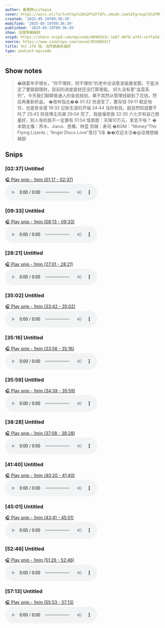 ```yaml
---
author: 看理想vistopia
cover: https://wsrv.nl/?url=https%3A%2F%2Ffdfs.xmcdn.com%2Fgroup71%2FM07%2F03%2F0C%2FwKgO2V6iTd_QHgIPAANePhgoryg304.jpg&w=200&h=200
created: '2025-05-19T09:36:39'
modified: '2025-05-19T09:36:39'
published: '2025-05-19T09:36:39'
show: 没理想编辑部
snipd: https://share.snipd.com/episode/00902b3c-1a67-4878-a743-ce7fa342e96e
source: https://www.ximalaya.com/sound/855085417
title: Vol.174 钱，当然是越多越好
type: podcast-episode
---
```



## Show notes
> �随着年岁增长，“你不理财，财不理你”的老中古话愈发振聋发聩。于是决定了要狠狠理财，目前的进度是财还没打算理我。
> 好久没有更“韭菜系列”，今天我们聊聊普通人的金钱规划，果不其然从管理钱聊到了花钱，然后再重新折返。
> �收听指北�� 
> 01:32   世道变了，要存钱
> 09:11   稳定地穷，也是安全感
> 19:32   记账生涯的开端
> 24:44   当你有钱，就自然知道要干吗了
> 25:43   存钱博主风潮
> 29:04   完了，我是嘬老族
> 32:30   六七岁和自己商量好，别人有的我不一定要有
> 51:54   情景题：天降10万元，拿去干啥？
> �本期主播：荞木、Jiarui、思臻、林蓝
> ️剪辑：寿司
> �BGM：“Money”The Flying Lizards；“Angel Disco Love”落日飞车
> ��欢迎关注�@没理想编辑部

## Snips
### [02:37] Untitled
[🎧 Play snip - 1min️ (01:17 - 02:37)](https://share.snipd.com/snip/7c511528-da6c-4af2-b447-f0528008af3c)
<audio controls> <source src="https://jt.ximalaya.com//GKwRIJEMAFWmAdwuWQOydTKA.m4a?channel=rss&album_id=32263017&track_id=855085417&uid=16052400&jt=https://aod.cos.tx.xmcdn.com/storages/06de-audiofreehighqps/5D/D7/GKwRIJEMAFWmAdwuWQOydTKA.m4a#t=01:17,02:37"> </audio>
### [09:33] Untitled
[🎧 Play snip - 1min️ (08:13 - 09:33)](https://share.snipd.com/snip/d5de4a5d-6a24-4b24-8d0b-44f76f1ca584)
<audio controls> <source src="https://jt.ximalaya.com//GKwRIJEMAFWmAdwuWQOydTKA.m4a?channel=rss&album_id=32263017&track_id=855085417&uid=16052400&jt=https://aod.cos.tx.xmcdn.com/storages/06de-audiofreehighqps/5D/D7/GKwRIJEMAFWmAdwuWQOydTKA.m4a#t=08:13,09:33"> </audio>
### [28:21] Untitled
[🎧 Play snip - 1min️ (27:01 - 28:21)](https://share.snipd.com/snip/720d7ccc-4566-4268-98dd-a91d46f16025)
<audio controls> <source src="https://jt.ximalaya.com//GKwRIJEMAFWmAdwuWQOydTKA.m4a?channel=rss&album_id=32263017&track_id=855085417&uid=16052400&jt=https://aod.cos.tx.xmcdn.com/storages/06de-audiofreehighqps/5D/D7/GKwRIJEMAFWmAdwuWQOydTKA.m4a#t=27:01,28:21"> </audio>
### [35:02] Untitled
[🎧 Play snip - 1min️ (33:42 - 35:02)](https://share.snipd.com/snip/90509e0f-5006-4a63-8bfd-34b3a8cfa855)
<audio controls> <source src="https://jt.ximalaya.com//GKwRIJEMAFWmAdwuWQOydTKA.m4a?channel=rss&album_id=32263017&track_id=855085417&uid=16052400&jt=https://aod.cos.tx.xmcdn.com/storages/06de-audiofreehighqps/5D/D7/GKwRIJEMAFWmAdwuWQOydTKA.m4a#t=33:42,35:02"> </audio>
### [35:16] Untitled
[🎧 Play snip - 1min️ (33:56 - 35:16)](https://share.snipd.com/snip/f2cfce88-4989-4c8f-ad3b-e67e146b20fd)
<audio controls> <source src="https://jt.ximalaya.com//GKwRIJEMAFWmAdwuWQOydTKA.m4a?channel=rss&album_id=32263017&track_id=855085417&uid=16052400&jt=https://aod.cos.tx.xmcdn.com/storages/06de-audiofreehighqps/5D/D7/GKwRIJEMAFWmAdwuWQOydTKA.m4a#t=33:56,35:16"> </audio>
### [35:59] Untitled
[🎧 Play snip - 1min️ (34:39 - 35:59)](https://share.snipd.com/snip/c615964a-6574-44b6-97fb-1ab50cb64958)
<audio controls> <source src="https://jt.ximalaya.com//GKwRIJEMAFWmAdwuWQOydTKA.m4a?channel=rss&album_id=32263017&track_id=855085417&uid=16052400&jt=https://aod.cos.tx.xmcdn.com/storages/06de-audiofreehighqps/5D/D7/GKwRIJEMAFWmAdwuWQOydTKA.m4a#t=34:39,35:59"> </audio>
### [38:28] Untitled
[🎧 Play snip - 1min️ (37:08 - 38:28)](https://share.snipd.com/snip/a7394abd-7d29-40ee-933b-d297f1a94824)
<audio controls> <source src="https://jt.ximalaya.com//GKwRIJEMAFWmAdwuWQOydTKA.m4a?channel=rss&album_id=32263017&track_id=855085417&uid=16052400&jt=https://aod.cos.tx.xmcdn.com/storages/06de-audiofreehighqps/5D/D7/GKwRIJEMAFWmAdwuWQOydTKA.m4a#t=37:08,38:28"> </audio>
### [41:40] Untitled
[🎧 Play snip - 1min️ (40:20 - 41:40)](https://share.snipd.com/snip/dda77f2a-246f-4366-9db4-3eb2be4f4289)
<audio controls> <source src="https://jt.ximalaya.com//GKwRIJEMAFWmAdwuWQOydTKA.m4a?channel=rss&album_id=32263017&track_id=855085417&uid=16052400&jt=https://aod.cos.tx.xmcdn.com/storages/06de-audiofreehighqps/5D/D7/GKwRIJEMAFWmAdwuWQOydTKA.m4a#t=40:20,41:40"> </audio>
### [45:01] Untitled
[🎧 Play snip - 1min️ (43:41 - 45:01)](https://share.snipd.com/snip/17727d3a-e597-41d4-b783-5a885a19632b)
<audio controls> <source src="https://jt.ximalaya.com//GKwRIJEMAFWmAdwuWQOydTKA.m4a?channel=rss&album_id=32263017&track_id=855085417&uid=16052400&jt=https://aod.cos.tx.xmcdn.com/storages/06de-audiofreehighqps/5D/D7/GKwRIJEMAFWmAdwuWQOydTKA.m4a#t=43:41,45:01"> </audio>
### [52:46] Untitled
[🎧 Play snip - 1min️ (51:26 - 52:46)](https://share.snipd.com/snip/5a571747-b97b-4e1b-a689-3cbc9ce9bee9)
<audio controls> <source src="https://jt.ximalaya.com//GKwRIJEMAFWmAdwuWQOydTKA.m4a?channel=rss&album_id=32263017&track_id=855085417&uid=16052400&jt=https://aod.cos.tx.xmcdn.com/storages/06de-audiofreehighqps/5D/D7/GKwRIJEMAFWmAdwuWQOydTKA.m4a#t=51:26,52:46"> </audio>
### [57:13] Untitled
[🎧 Play snip - 1min️ (55:53 - 57:13)](https://share.snipd.com/snip/76377f35-db0f-41d6-8b09-ae57e9698148)
<audio controls> <source src="https://jt.ximalaya.com//GKwRIJEMAFWmAdwuWQOydTKA.m4a?channel=rss&album_id=32263017&track_id=855085417&uid=16052400&jt=https://aod.cos.tx.xmcdn.com/storages/06de-audiofreehighqps/5D/D7/GKwRIJEMAFWmAdwuWQOydTKA.m4a#t=55:53,57:13"> </audio>
